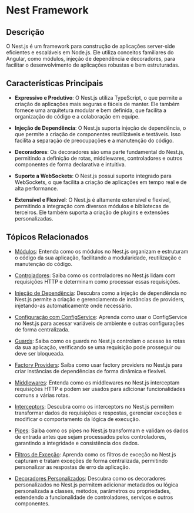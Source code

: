 # Nest Framework

## Descrição

O Nest.js é um framework para construção de aplicações server-side eficientes e escaláveis em Node.js. Ele utiliza conceitos familiares do Angular, como módulos, injeção de dependência e decoradores, para facilitar o desenvolvimento de aplicações robustas e bem estruturadas.

## Características Principais

- **Expressivo e Produtivo**: O Nest.js utiliza TypeScript, o que permite a criação de aplicações mais seguras e fáceis de manter. Ele também fornece uma arquitetura modular e bem definida, que facilita a organização do código e a colaboração em equipe.

- **Injeção de Dependência**: O Nest.js suporta injeção de dependência, o que permite a criação de componentes reutilizáveis e testáveis. Isso facilita a separação de preocupações e a manutenção do código.

- **Decoradores**: Os decoradores são uma parte fundamental do Nest.js, permitindo a definição de rotas, middlewares, controladores e outros componentes de forma declarativa e intuitiva.

- **Suporte a WebSockets**: O Nest.js possui suporte integrado para WebSockets, o que facilita a criação de aplicações em tempo real e de alta performance.

- **Extensível e Flexível**: O Nest.js é altamente extensível e flexível, permitindo a integração com diversos módulos e bibliotecas de terceiros. Ele também suporta a criação de plugins e extensões personalizadas.

## Tópicos Relacionados

- [Módulos](./NEST_MODULE.MD): Entenda como os módulos no Nest.js organizam e estruturam o código da sua aplicação, facilitando a modularidade, reutilização e manutenção do código.
  
- [Controladores](./NEST_CONTROLLERS.MD): Saiba como os controladores no Nest.js lidam com requisições HTTP e determinam como processar essas requisições.

- [Injeção de Dependência](./NEST_PROVIDERS.MD): Descubra como a injeção de dependência no Nest.js permite a criação e gerenciamento de instâncias de providers, injetando-as automaticamente onde necessário.

- [Configuração com ConfigService](./NEST_CONFIG_SERVICE.MD): Aprenda como usar o ConfigService no Nest.js para acessar variáveis de ambiente e outras configurações de forma centralizada.

- [Guards](./NEST_GUARDS.MD): Saiba como os guards no Nest.js controlam o acesso às rotas da sua aplicação, verificando se uma requisição pode prosseguir ou deve ser bloqueada.

- [Factory Providers](./NEST_FACTORY.MD): Saiba como usar factory providers no Nest.js para criar instâncias de dependências de forma dinâmica e flexível.

- [Middlewares](./NEST_MIDDLEWARES.MD): Entenda como os middlewares no Nest.js interceptam requisições HTTP e podem ser usados para adicionar funcionalidades comuns a várias rotas.

- [Interceptors](./NEST_INTERCEPTORS.MD): Descubra como os interceptors no Nest.js permitem transformar dados de requisições e respostas, gerenciar exceções e modificar o comportamento da lógica de execução.

- [Pipes](./NEST_PIPES.MD): Saiba como os pipes no Nest.js transformam e validam os dados de entrada antes que sejam processados pelos controladores, garantindo a integridade e consistência dos dados.

- [Filtros de Exceção](./NEST_FILTER_EXCEPTION.MD): Aprenda como os filtros de exceção no Nest.js capturam e tratam exceções de forma centralizada, permitindo personalizar as respostas de erro da aplicação.

- [Decoradores Personalizados](./NEST_CUSTOM_DECORATORS.MD): Descubra como os decoradores personalizados no Nest.js permitem adicionar metadados ou lógica personalizada a classes, métodos, parâmetros ou propriedades, estendendo a funcionalidade de controladores, serviços e outros componentes.